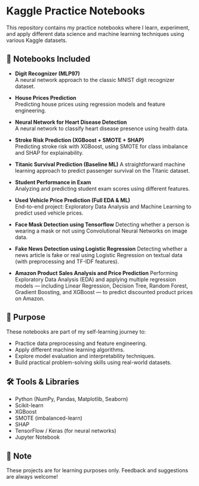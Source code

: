 
# Kaggle Practice Notebooks

This repository contains my practice notebooks where I learn, experiment, and apply different data science and machine learning techniques using various Kaggle datasets.

## 📂 Notebooks Included

- **Digit Recognizer (MLP97)**  
  A neural network approach to the classic MNIST digit recognizer dataset.

- **House Prices Prediction**  
  Predicting house prices using regression models and feature engineering.

- **Neural Network for Heart Disease Detection**  
  A neural network to classify heart disease presence using health data.

- **Stroke Risk Prediction (XGBoost + SMOTE + SHAP)**  
  Predicting stroke risk with XGBoost, using SMOTE for class imbalance and SHAP for explainability.
  
- **Titanic Survival Prediction (Baseline ML)**
  A straightforward machine learning approach to predict passenger survival on the Titanic dataset.

- **Student Performance in Exam**  
  Analyzing and predicting student exam scores using different features.

- **Used Vehicle Price Prediction (Full EDA & ML)**  
  End-to-end project: Exploratory Data Analysis and Machine Learning to predict used vehicle prices.
  
- **Face Mask Detection using Tensorflow**
  Detecting whether a person is wearing a mask or not using Convolutional Neural Networks on image data.
  
- **Fake News Detection using Logistic Regression**
  Detecting whether a news article is fake or real using Logistic Regression on textual data (with preprocessing and TF-IDF features).
- **Amazon Product Sales Analysis and Price Prediction**
  Performing Exploratory Data Analysis (EDA) and applying multiple regression models — including Linear Regression, Decision Tree, Random Forest, Gradient Boosting, and XGBoost — to predict discounted product prices on Amazon.  
## 📌 Purpose

These notebooks are part of my self-learning journey to:
- Practice data preprocessing and feature engineering.
- Apply different machine learning algorithms.
- Explore model evaluation and interpretability techniques.
- Build practical problem-solving skills using real-world datasets.

## 🛠️ Tools & Libraries

- Python (NumPy, Pandas, Matplotlib, Seaborn)
- Scikit-learn
- XGBoost
- SMOTE (imbalanced-learn)
- SHAP
- TensorFlow / Keras (for neural networks)
- Jupyter Notebook

## 📣 Note

These projects are for learning purposes only. Feedback and suggestions are always welcome!
